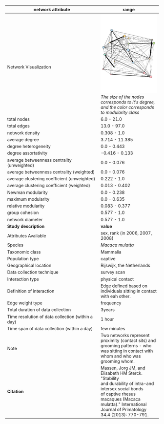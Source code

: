 network attribute|range
---|---
<img width=2500> Network Visualization | ![NetworkImage](/Networks/Network%20Visualizations/macaques_pugagonzalez_1.png) *The size of the nodes corresponds to it's degree, and the color corresponds to modularity class*
total nodes|6.0 - 21.0
total edges|13.0 - 97.0
network density|0.308 - 1.0
average degree|3.714 - 11.385
degree heterogeneity|0.0 - 0.443
degree assortativity|-0.416 - 0.133
average betweenness centrality (unweighted)|0.0 - 0.076
average betweenness centrality (weighted)|0.0 - 0.076
average clustering coefficient (unweighted)|0.222 - 1.0
average clustering coefficient (weighted)|0.013 - 0.402
Newman modularity|0.0 - 0.238
maximum modularity|0.0 - 0.635
relative modularity|0.083 - 0.377
group cohesion|0.577 - 1.0
network diameter|0.577 - 1.0
**Study description**|**value**
Attributes Available|sex, rank (in 2006, 2007, 2008)
Species|*Macaca mulatta*
Taxonomic class|Mammalia
Population type|captive
Geographical location|Rijswijk, the Netherlands
Data collection technique|survey scan
Interaction type|physical contact
Definition of interaction|Edge defined based on individuals sitting in contact with eah other.
Edge weight type|frequency
Total duration of data collection|3years
Time resolution of data collection (within a day)|1 hour
Time span of data collection (within a day)|few minutes
Note|Two networks represent proximity (contact sits) and grooming patterns - who was sitting in contact with whom and who was grooming whom.
**Citation** | Massen, Jorg JM, and Elisabeth HM Sterck. "Stability <br> and durability of intra-and intersex social bonds <br> of captive rhesus macaques (Macaca mulatta)." International <br> Journal of Primatology 34.4 (2013): 770-791.
